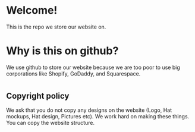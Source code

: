 # Welcome!
This is the repo we store our website on.

# Why is this on github?
We use github to store our website because we are too poor to use big corporations like Shopify, GoDaddy, and Squarespace.

# 


## Copyright policy
We ask that you do not copy any designs on the website (Logo, Hat mockups, Hat design, Pictures etc). We work hard on making these things. You can copy the website structure.


